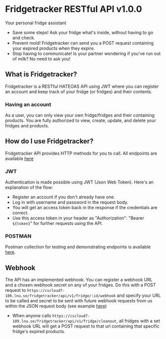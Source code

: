 # Fridgetracker RESTful API v1.0.0
Your personal fridge assistant

- Save some steps! Ask your fridge what's inside, without having to go and check.
- Prevent mold! Fridgetracker can send you a POST request containing your expired products when they expire.
- Stop having to communicate! Is your partner wondering if you've run out of milk? No need to ask you!

## What is Fridgetracker?
Fridgetracker is a RESTful HATEOAS API using JWT where you can register an account and keep track of your fridge (or fridges) and their contents.

### Having an account
As a user, you can only view your own fridge/fridges and their containing products. You are fully authorized to view, create, update, and delete your fridges and products.

## How do I use Fridgetracker?
Fridgetracker API provides HTTP methods for you to call. All endpoints are available [here](https://cscloud7-189.lnu.se/fridgetracker/api-docs/)

### JWT
Authentication is made possible using JWT (Json Web Token). Here's an explanation of the flow:
- Register an account if you don't already have one.
- Log in with username and password in the request body.
- You will get an access token back in the response if the credentials are correct.
- Use this access token in your header as "Authorization": "Bearer `${token}`" for further requests using the API.

### POSTMAN
Postman collection for testing and demonstrating endpoints is available [here](https://www.postman.com/beatalinnea/workspace/fridge-tracker/documentation/29038444-d44c441d-5b1a-41cf-9d86-2d486fb1cbad).

## Webhook
The API has an implemented webhook. You can register a webhook URL and a chosen webhook secret on any of your fridges. Do this with a POST request to `https://cscloud7-189.lnu.se/fridgetracker/api/v1/fridge/:id/webhook` and specify your URL to be called and secret to be sent with future webhook requests from us within the JSON request body (see example [here](https://cscloud7-189.lnu.se/fridgetracker/api-docs/))
- When anyone calls `https://cscloud7-189.lnu.se/fridgetracker/api/v1/fridge/cleanout`, all fridges with a set webhook URL will get a POST request to that url containing that specific fridge's expired products.
